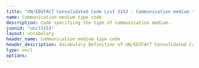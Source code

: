 ```yaml
---
title: "UN/EDIFACT Consolidated Code List 3153 - Communication medium type code (20B) JSON-LD Vocabulary"
name: Communication medium type code
description: Code specifying the type of communication medium.
jsonid: "uncl3153"
layout: vocabulary
header_name: Communication medium type code
header_description: Vocabulary Definition of UN/EDIFACT Consolidated Code List 3153 - Communication medium type code (20B) semantics in HTML format. JSON-LD format is available at [uncl3153.jsonld](/vocabulary/uncl3153.jsonld)
type: uncl
options:
---
```

